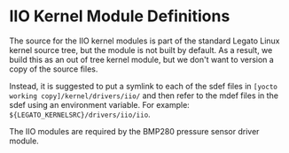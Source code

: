 IIO Kernel Module Definitions
=============================

The source for the IIO kernel modules is part of the standard Legato Linux
kernel source tree, but the module is not built by default.  As a result, we
build this as an out of tree kernel module, but we don't want to version a copy
of the source files.

Instead, it is suggested to put a symlink to each of the sdef files in `[yocto
working copy]/kernel/drivers/iio/` and then refer to the mdef files in the sdef
using an environment variable.  For example:
`${LEGATO_KERNELSRC}/drivers/iio/iio`.

The IIO modules are required by the BMP280 pressure sensor driver module.


